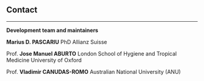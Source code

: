 ## Contact
---

**Development team and maintainers**

**Marius D. PASCARIU** PhD
Allianz Suisse

Prof. **Jose Manuel ABURTO**
London School of Hygiene and Tropical Medicine
University of Oxford

Prof. **Vladimir CANUDAS-ROMO**
Australian National University (ANU)


